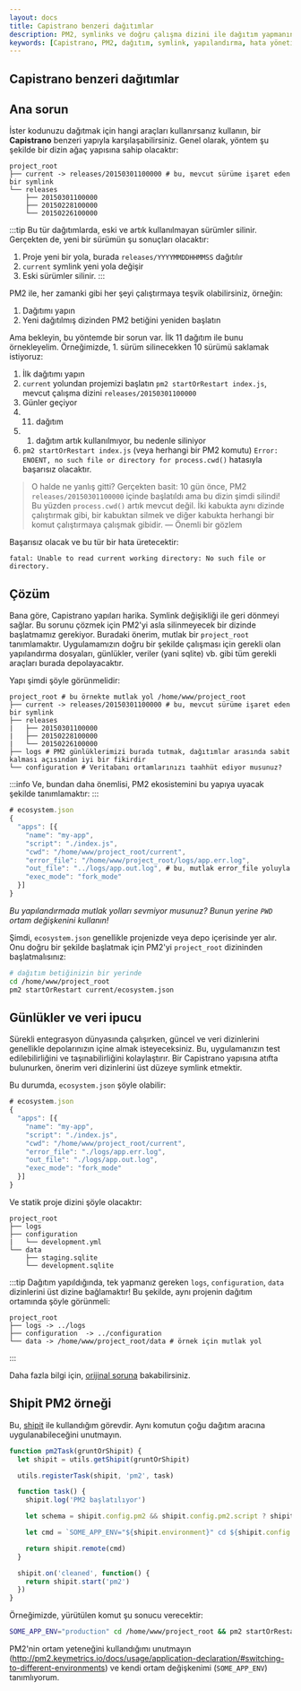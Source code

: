 ```yaml
---
layout: docs
title: Capistrano benzeri dağıtımlar
description: PM2, symlinks ve doğru çalışma dizini ile dağıtım yapmanın yollarını keşfedin. Bu kılavuz, olası hataları önlemek ve dağıtım süreçlerinizi optimize etmek için önemli ipuçları sunmaktadır.
keywords: [Capistrano, PM2, dağıtım, symlink, yapılandırma, hata yönetimi, proje yönetimi]
---
```


## Capistrano benzeri dağıtımlar

## Ana sorun

İster kodunuzu dağıtmak için hangi araçları kullanırsanız kullanın, bir **Capistrano** benzeri yapıyla karşılaşabilirsiniz. Genel olarak, yöntem şu şekilde bir dizin ağaç yapısına sahip olacaktır:

```
project_root
├── current -> releases/20150301100000 # bu, mevcut sürüme işaret eden bir symlink
└── releases
    ├── 20150301100000
    ├── 20150228100000
    └── 20150226100000
```

:::tip
Bu tür dağıtımlarda, eski ve artık kullanılmayan sürümler silinir. Gerçekten de, yeni bir sürümün şu sonuçları olacaktır:
1. Proje yeni bir yola, burada `releases/YYYYMMDDHHMMSS` dağıtılır
2. `current` symlink yeni yola değişir
3. Eski sürümler silinir.
:::

PM2 ile, her zamanki gibi her şeyi çalıştırmaya teşvik olabilirsiniz, örneğin:

1. Dağıtımı yapın
2. Yeni dağıtılmış dizinden PM2 betiğini yeniden başlatın

Ama bekleyin, bu yöntemde bir sorun var. İlk 11 dağıtım ile bunu örnekleyelim. Örneğimizde, 1. sürüm silinecekken 10 sürümü saklamak istiyoruz:

1. İlk dağıtımı yapın
2. `current` yolundan projemizi başlatın `pm2 startOrRestart index.js`, mevcut çalışma dizini `releases/20150301100000`
3. Günler geçiyor
4. 11. dağıtım 
5. 1. dağıtım artık kullanılmıyor, bu nedenle siliniyor
6. `pm2 startOrRestart index.js` (veya herhangi bir PM2 komutu) `Error: ENOENT, no such file or directory for process.cwd()` hatasıyla başarısız olacaktır.

> O halde ne yanlış gitti? Gerçekten basit: 10 gün önce, PM2 `releases/20150301100000` içinde başlatıldı ama bu dizin şimdi silindi! Bu yüzden `process.cwd()` artık mevcut değil. İki kabukta aynı dizinde çalıştırmak gibi, bir kabuktan silmek ve diğer kabukta herhangi bir komut çalıştırmaya çalışmak gibidir. 
> — Önemli bir gözlem

Başarısız olacak ve bu tür bir hata üretecektir:

```
fatal: Unable to read current working directory: No such file or directory.
```

## Çözüm

Bana göre, Capistrano yapıları harika. Symlink değişikliği ile geri dönmeyi sağlar. 
Bu sorunu çözmek için PM2'yi asla silinmeyecek bir dizinde başlatmamız gerekiyor.
Buradaki önerim, mutlak bir `project_root` tanımlamaktır. Uygulamamızın doğru bir şekilde çalışması için gerekli olan yapılandırma dosyaları, günlükler, veriler (yani sqlite) vb. gibi tüm gerekli araçları burada depolayacaktır.

Yapı şimdi şöyle görünmelidir:

```
project_root # bu örnekte mutlak yol /home/www/project_root
├── current -> releases/20150301100000 # bu, mevcut sürüme işaret eden bir symlink
├── releases
|   ├── 20150301100000
|   ├── 20150228100000
|   └── 20150226100000
├── logs # PM2 günlüklerimizi burada tutmak, dağıtımlar arasında sabit kalması açısından iyi bir fikirdir
└── configuration # Veritabanı ortamlarınızı taahhüt ediyor musunuz?
```

:::info
Ve, bundan daha önemlisi, PM2 ekosistemini bu yapıya uyacak şekilde tanımlamaktır:
:::

```js
# ecosystem.json
{
  "apps": [{
    "name": "my-app",
    "script": "./index.js",
    "cwd": "/home/www/project_root/current", 
    "error_file": "/home/www/project_root/logs/app.err.log",
    "out_file": "../logs/app.out.log", # bu, mutlak error_file yoluyla aynıdır
    "exec_mode": "fork_mode"
  }]
}
```

*Bu yapılandırmada mutlak yolları sevmiyor musunuz? Bunun yerine `PWD` ortam değişkenini kullanın!*

Şimdi, `ecosystem.json` genellikle projenizde veya depo içerisinde yer alır. Onu doğru bir şekilde başlatmak için PM2'yi `project_root` dizininden başlatmalısınız:

```bash
# dağıtım betiğinizin bir yerinde
cd /home/www/project_root
pm2 startOrRestart current/ecosystem.json
```

## Günlükler ve veri ipucu

Sürekli entegrasyon dünyasında çalışırken, güncel ve veri dizinlerini genellikle depolarınızın içine almak isteyeceksiniz. Bu, uygulamanızın test edilebilirliğini ve taşınabilirliğini kolaylaştırır. Bir Capistrano yapısına atıfta bulunurken, önerim veri dizinlerini üst düzeye symlink etmektir.

Bu durumda, `ecosystem.json` şöyle olabilir:

```js
# ecosystem.json
{
  "apps": [{
    "name": "my-app",
    "script": "./index.js",
    "cwd": "/home/www/project_root/current",
    "error_file": "./logs/app.err.log",
    "out_file": "./logs/app.out.log", 
    "exec_mode": "fork_mode"
  }]
}
```

Ve statik proje dizini şöyle olacaktır:

```
project_root 
├── logs 
├── configuration 
|   └── development.yml 
└── data 
    ├── staging.sqlite 
    └── development.sqlite 
```

:::tip
Dağıtım yapıldığında, tek yapmanız gereken `logs`, `configuration`, `data` dizinlerini üst dizine bağlamaktır! 
Bu şekilde, aynı projenin dağıtım ortamında şöyle görünmeli:
```
project_root 
├── logs -> ../logs
├── configuration  -> ../configuration
└── data -> /home/www/project_root/data # örnek için mutlak yol
```
:::

Daha fazla bilgi için, [orijinal soruna](https://github.com/Unitech/pm2/issues/1623) bakabilirsiniz.

## Shipit PM2 örneği

Bu, [shipit](https://github.com/shipitjs/shipit) ile kullandığım görevdir. Aynı komutun çoğu dağıtım aracına uygulanabileceğini unutmayın.

```javascript
function pm2Task(gruntOrShipit) {
  let shipit = utils.getShipit(gruntOrShipit)

  utils.registerTask(shipit, 'pm2', task)

  function task() {
    shipit.log('PM2 başlatılıyor') 

    let schema = shipit.config.pm2 && shipit.config.pm2.script ? shipit.config.pm2.script : 'ecosystem.json'

    let cmd = `SOME_APP_ENV="${shipit.environment}" cd ${shipit.config.deployTo} && pm2 startOrRestart --env ${shipit.environment} current/${schema}`

    return shipit.remote(cmd)
  }

  shipit.on('cleaned', function() {
    return shipit.start('pm2') 
  })
}
```

Örneğimizde, yürütülen komut şu sonucu verecektir:

```bash
SOME_APP_ENV="production" cd /home/www/project_root && pm2 startOrRestart --env production current/ecosystem.json`
```

PM2'nin ortam yeteneğini kullandığımı unutmayın (http://pm2.keymetrics.io/docs/usage/application-declaration/#switching-to-different-environments) ve kendi ortam değişkenimi (`SOME_APP_ENV`) tanımlıyorum.